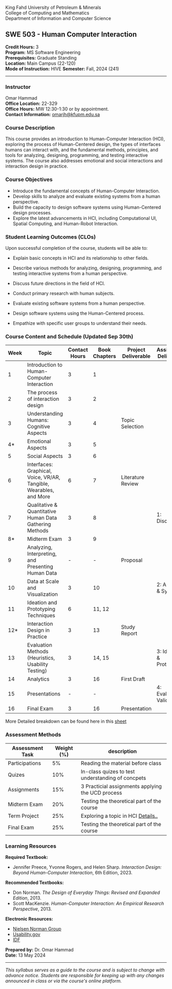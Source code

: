 King Fahd University of Petroleum & Minerals  
College of Computing and Mathematics  
Department of Information and Computer Science  

## SWE 503 - Human Computer Interaction

**Credit Hours:** 3  
**Program:** MS Software Engineering  
**Prerequisites:** Graduate Standing  
**Location:** Main Campus (22-120)  
**Mode of Instruction:** HIVE 
**Semester:** Fall, 2024 (241)  

---

### Instructor 
Omar Hammad  
**Office Location:** 22-329  
**Office Hours:** MW 12:30-1:30 or by appointment.  
**Contact Information:** omarjh@kfupm.edu.sa

### Course Description
This course provides an introduction to Human-Computer Interaction (HCI), exploring the process of Human-Centered design, the types of interfaces humans can interact with, and the fundamental methods, principles, and tools for analyzing, designing, programming, and testing interactive systems. The course also addresses emotional and social interactions and interaction design in practice.

### Course Objectives
- Introduce the fundamental concepts of Human-Computer Interaction.
- Develop skills to analyze and evaluate existing systems from a human perspective.
- Build the capacity to design software systems using Human-Centered design processes.
- Explore the latest advancements in HCI, including Computational UI, Spatial Computing, and Human-Robot Interaction.

### Student Learning Outcomes (CLOs)
Upon successful completion of the course, students will be able to:

   - Explain basic concepts in HCI and its relationship to other fields.
   - Describe various methods for analyzing, designing, programming, and testing interactive systems from a human perspective.
   - Discuss future directions in the field of HCI.
   
   - Conduct primary research with human subjects.
   - Evaluate existing software systems from a human perspective.
   - Design software systems using the Human-Centered process.

   - Empathize with specific user groups to understand their needs.

### Course Content and Schedule (Updated Sep 30th)

| Week | Topic                                                                              | Contact Hours | Book Chapters  | Project Deliverable | Assignment Deliverable |
|------|------------------------------------------------------------------------------------|---------------|----------------|--------------------|-----------------------|
| 1    | Introduction to Human-Computer Interaction                                         | 3             | 1              |                    |                       |
| 2    | The process of interaction design                                                  | 3             | 2              |                    |                       |
| 3    | Understanding Humans: Cognitive Aspects                                            | 3             | 4              | Topic Selection    |                       |
| 4*   | Emotional Aspects                                                                  | 3             | 5              |                    |                       |
| 5    | Social Aspects                                                                     | 3             | 6              |                    |                       |
| 6    | Interfaces: Graphical, Voice, VR/AR, Tangible, Wearables, and More                 | 6             | 7              | Literature Review  |                       |
| 7    | Qualitative & Quantitative Human Data Gathering Methods                            | 3             | 8              |                    | 1: Discovery          |
| 8*   | Midterm Exam                                                                       | 3             | 9              |                    |                       |
| 9    | Analyzing, Interpreting, and Presenting Human Data                                 | -             | -              |    Proposal        |                       |
| 10   | Data at Scale and Visualization                                                    | 3             | 10             |                    | 2: Analysis & Synthesis |
| 11   | Ideation and Prototyping Techniques                                                | 6             | 11, 12         |                    |                       |
| 12*  | Interaction Design in Practice                                                     | 3             | 13             | Study Report       |                       |
| 13   | Evaluation Methods (Heuristics, Usability Testing)                                 | 3             | 14, 15         |                    | 3: Ideation & Prototyping |
| 14   | Analytics                                                                          | 3             | 16             | First Draft        |                       |
| 15   | Presentations                                                                      | -             | -              |                    | 4: Evaluation & Validation |
| 16   | Final Exam                                                                         | 3             | 16             | Presentation       |                       |

More Detailed breakdown can be found here in this [sheet](https://kfupmedusa-my.sharepoint.com/:x:/g/personal/omarjh_kfupm_edu_sa/EQExW0oB-kZBkdoK3qKXinMB0A-m-bzlzIKXam_EjKVvcA?e=tF0HQ3)

### Assessment Methods

| Assessment Task    | Weight (%) | description |
|--------------------|------------|--------------|
| Participations     | 5%         | Reading the material before class |
| Quizes             | 10%        | In-class quizes to test understanding of concpets  |
| Assignments        | 15%        | 3 Practicial assignments applying the UCD process | 
| Midterm Exam       | 20%        | Testing the theoretical part of the course |
| Term Project       | 25%        | Exploring a topic in HCI [Details..](/project.md) |
| Final Exam         | 25%        | Testing the theoretical part of the course |

### Learning Resources

**Required Textbook:**
- Jennifer Preece, Yvonne Rogers, and Helen Sharp. *Interaction Design: Beyond Human-Computer Interaction*, 6th Edition, 2023.

**Recommended Textbooks:**
- Don Norman. *The Design of Everyday Things: Revised and Expanded Edition*, 2013.
- Scott MacKenzie. *Human-Computer Interaction: An Empirical Research Perspective*, 2013.

**Electronic Resources:**
- [Nielsen Norman Group](https://www.nngroup.com/)
- [Usability.gov](https://usability.gov/)
- [IDF](https://www.interaction-design.org/)

**Prepared by:** Dr. Omar Hammad  
**Date:** 13 May 2024  

---

*This syllabus serves as a guide to the course and is subject to change with advance notice. Students are responsible for keeping up with any changes announced in class or via the course's online platform.*
